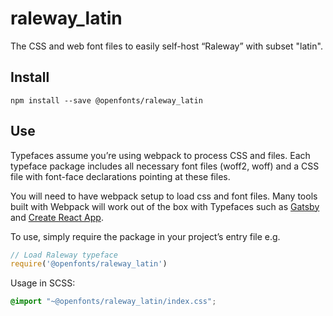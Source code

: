 
# raleway_latin

The CSS and web font files to easily self-host “Raleway” with subset "latin".

## Install

`npm install --save @openfonts/raleway_latin`

## Use

Typefaces assume you’re using webpack to process CSS and files. Each typeface
package includes all necessary font files (woff2, woff) and a CSS file with
font-face declarations pointing at these files.

You will need to have webpack setup to load css and font files. Many tools built
with Webpack will work out of the box with Typefaces such as [Gatsby](https://github.com/gatsbyjs/gatsby)
and [Create React App](https://github.com/facebookincubator/create-react-app).

To use, simply require the package in your project’s entry file e.g.

```javascript
// Load Raleway typeface
require('@openfonts/raleway_latin')
```

Usage in SCSS:
```scss
@import "~@openfonts/raleway_latin/index.css";
```
